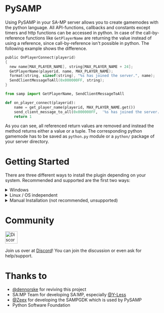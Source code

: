 # PySAMP
Using PySAMP in your SA-MP server allows you to create gamemodes with the python language. All API-functions, callbacks and constants except timers and http functions can be accessed in python. 
In case of the call-by-reference functions like ```GetPlayerName``` are returning the value instead of using a reference, since call-by-reference isn't possible in python.
The following example shows the difference.

```C
public OnPlayerConnect(playerid)
{
  new name[MAX_PLAYER_NAME], string[MAX_PLAYER_NAME + 24];
  GetPlayerName(playerid, name, MAX_PLAYER_NAME);
  format(string, sizeof(string), "%s has joined the server.", name);
  SendClientMessageToAll(0x000000FF, string);
}
```

```python
from samp import GetPlayerName, SendClientMessageToAll

def on_player_connect(playerid):
    name = get_player_name(playerid, MAX_PLAYER_NAME.get())
    send_client_message_to_all(0x000000FF,  '%s has joined the server.'.format(name))
    return 1
```
 
As you can see, all referenced return values are removed and instead the method returns either a value or a tuple.
The corresponding python gamemode has to be saved as `python.py` module or a `python/` package of your server directory.


# Getting Started

There are three different ways to install the plugin depending on your system. Recommended and supported are the first two ways:

<details>
  <summary>Windows<br></summary>

  <hr>
  Using PySAMP on a Windows machine is fairly easy.
  Just set your server up and copy the `pysamp-launcher.bat` from the current release to the server directory and start it. It automatically checks all preconditions and downloads an embedded python interpreter automatically. It then sets up the environment path and starts the server itself. It should be then used as a launcher-script to start the server; so use it to start your server as of now.
  <hr>
</details>

<details>
  <summary>Linux / OS independent<br></summary>

  <hr>

## Run using docker
### Requirements
- Docker 20.10.0 or greater. Previous versions may work, but they are not tested. Read more [here](https://docs.docker.com/engine/install/) how to install docker on your specific Linux Distribution
- Your user needs to be added to the docker group

### How to get started?
With our docker setup, you can run your entire SA-MP server inside a docker container. Under `/docker/data` you will find a 0.3.7 server root folder as you would recognise it. Our docker setup builds the container, generates the PySAMP runtime / plugin, and afterwards uses the `/docker/data` directory to start up a SA-MP server for you.


1. If you haven't already, please clone the latest main branch of the [repository](https://github.com/habecker/PySAMP/tree/main).  You can clone the repository to your server using `git clone https://github.com/habecker/PySAMP.git`
2. Proceed to the `/docker` folder inside the repo, here you can find the docker-related files. Inspect the files if you need to know what they do in detail.
3. Next up, let us make the bash-scripts executable by running `chmod +x *.sh` inside the `/docker` folder.
4. From the same folder (`/docker`), run the SA-MP server by running `./run.sh`, and gently wait for the process to complete. This will build the docker container and start your server.

### Default actions and notes
- If there are no existing `/docker/data` directory, it will be created. SA-MP server version 0.3.7-R2-1  will be downloaded and installed.
- If there is no gamemode in `/docker/data/gamemodes`, the docker container will put one there to get the server started. If you have defined a different gamemode in `/docker/data/server.cfg`, this file will not be loaded.
- The [Crashdetect](https://github.com/Zeex/samp-plugin-crashdetect) plugin is added automatically, unless it already exists.
- Server starts at port 7777 and it is exposed at port 7777. If you change the port in the `/docker/data/server.cfg`, you will also need to change the docker arguments in `/docker/run.sh`. For example, if you want to run on port 8888, the last line should contain `-p 8888:8888/udp` instead of `-p 7777:7777/udp`.

  <hr>
</details>

<details>
  <summary>Manual Installation (not recommended, unsupported)<br></summary>
  <hr>
  1. Install Python 3.9.7 (32 bit version is <b>required</b>)
  1. Copy the PySAMP.so to the plugins directory of your server
  1. Copy `/docker/server/empty.py` to your server directory, renamed as `python.py`
  <hr>
</details>

# Community
<img src="https://pics.ducky.rocks/images/2019/12/10/imaged9f253a7387d8393.th.png" alt="Discord Logo" width="40"/> 

Join us over at [Discord](https://discord.gg/puw5VeQtbx)! You can join the discussion or even ask for help/support.

# Thanks to
- [@dennorske](https://github.com/dennorske) for reviving this project
- SA:MP Team for developing SA:MP, especially [@Y-Less](https://github.com/Y-Less)
- [@Zeex](https://github.com/Zeex) for developing the SAMPGDK which is used by PySAMP
- Python Software Foundation
